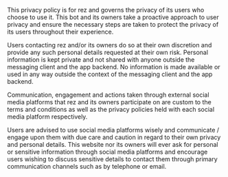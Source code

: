 This privacy policy is for rez and governs the privacy of its users who choose to use it. This bot and its owners take a proactive approach to user privacy and ensure the necessary steps are taken to protect the privacy of its users throughout their experience.

Users contacting rez and/or its owners do so at their own discretion and provide any such personal details requested at their own risk. Personal information is kept private and not shared with anyone outside the messaging client and the app backend. No information is made available or used in any way outside the context of the messaging client and the app backend.

Communication, engagement and actions taken through external social media platforms that rez and its owners participate on are custom to the terms and conditions as well as the privacy policies held with each social media platform respectively.

Users are advised to use social media platforms wisely and communicate / engage upon them with due care and caution in regard to their own privacy and personal details. This website nor its owners will ever ask for personal or sensitive information through social media platforms and encourage users wishing to discuss sensitive details to contact them through primary communication channels such as by telephone or email.
